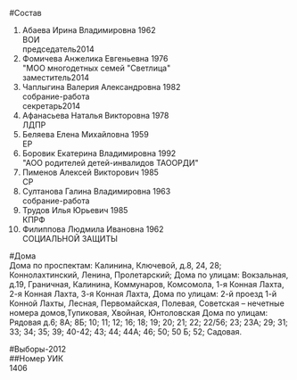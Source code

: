 #Состав  
1. Абаева Ирина Владимировна 1962  
    ВОИ  
    председатель2014  
2. Фомичева Анжелика Евгеньевна 1976  
    "МОО многодетных семей "Светлица"  
    заместитель2014  
3. Чаплыгина Валерия Александровна 1982  
    собрание-работа  
    секретарь2014  
4. Афанасьева Наталья Викторовна 1978  
    ЛДПР  
5. Беляева Елена Михайловна 1959  
    ЕР  
6. Боровик Екатерина Владимировна 1992  
    "АОО родителей детей-инвалидов ТАООРДИ"  
7. Пименов Алексей Викторович 1985  
    СР  
8. Султанова Галина Владимировна 1963  
    собрание-работа  
9. Трудов Илья Юрьевич 1985  
    КПРФ  
10. Филиппова Людмила Ивановна 1962  
    СОЦИАЛЬНОЙ ЗАЩИТЫ  

#Дома  
Дома по проспектам: Калинина, Ключевой, д.8, 24, 28; Коннолахтинский, Ленина, Пролетарский; Дома по улицам: Вокзальная, д.19, Граничная, Калинина, Коммунаров, Комсомола, 1-я Конная Лахта, 2-я Конная Лахта, 3-я Конная Лахта,  Дома по улицам: 2-й проезд 1-й Конной Лахты, Лесная, Первомайская, Полевая, Советская – нечетные номера домов,Тупиковая, Хвойная, Юнтоловская Дома по улицам: Рядовая д.6; 8А; 8Б; 10; 11; 12; 16;  18; 19; 20; 21; 22; 22/56; 23; 23А; 29; 31; 33; 34; 35; 39; 40-42; 43; 44; 44А; 46; 50; 50 Б; 52; Садовая.  
  
#Выборы-2012  
##Номер УИК  
1406  
